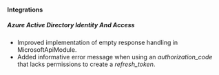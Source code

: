 
#### Integrations
##### Azure Active Directory Identity And Access
- Improved implementation of empty response handling in MicrosoftApiModule.
- Added informative error message when using an *authorization_code* that lacks permissions to create a *refresh_token*. 
